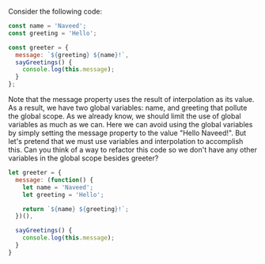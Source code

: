 Consider the following code:
```JavaScript
const name = 'Naveed';
const greeting = 'Hello';

const greeter = {
  message: `${greeting} ${name}!`,
  sayGreetings() {
    console.log(this.message);
  }
};
```
Note that the message property uses the result of interpolation as its value. As a result, we have two global variables: name, and greeting that pollute the global scope. As we already know, we should limit the use of global variables as much as we can. Here we can avoid using the global variables by simply setting the message property to the value "Hello Naveed!". But let's pretend that we must use variables and interpolation to accomplish this. Can you think of a way to refactor this code so we don't have any other variables in the global scope besides greeter?

```JavaScript
let greeter = {
  message: (function() {
    let name = 'Naveed';
    let greeting = 'Hello';

    return `${name} ${greeting}!`;
  })(),

  sayGreetings() {
    console.log(this.message);
  }
}
```

